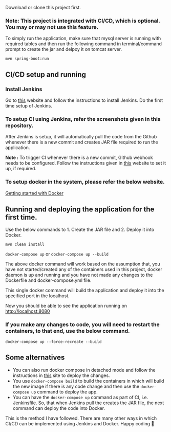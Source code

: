 Download or clone this project first.

### Note: This project is integrated with CI/CD, which is optional. You may or may not use this feature.

To simply run the application, make sure that mysql server is running with required tables and then run the following command in terminal/command prompt to create the jar and delpoy it on tomcat server.

`mvn spring-boot:run`

## CI/CD setup and running

### Install Jenkins

Go to [this](https://jenkins.io/doc/pipeline/tour/getting-started/) website and follow the instructions to install Jenkins.
Do the first time setup of Jenkins.

### To setup CI using Jenkins, refer the screenshots given in this repository.

After Jenkins is setup, it will automatically pull the code from the Github whenever there is a new commit and creates JAR file required to run the application.

**Note :** To trigger CI whenever there is a new commit, Github webhook needs to be configured. Follow the instructions given in [this](https://dzone.com/articles/adding-a-github-webhook-in-your-jenkins-pipeline) website to set it up, if required.

### To setup docker in the system, please refer the below website.

[Getting started with Docker](https://docs.docker.com/machine/get-started/)

## Running and deploying the application for the first time.

Use the below commands to 1. Create the JAR file and 2. Deploy it into Docker.

`mvn clean install`

`docker-compose up` or `docker-compose up --build`

The above docker command will work based on the assumption that, you have not started/created any of the containers used in this project, docker daemon is up and running and you have not made any changes to the Dockerfile and docker-compose.yml file.

This single docker command will build the application and deploy it into the specified port in the localhost.

Now you should be able to see the application running on [http://localhost:8080](http://localhost:8080)

### If you make any changes to code, you will need to restart the containers, to that end, use the below command.

`docker-compose up --force-recreate --build`

## Some alternatives

- You can also run docker compose in detached mode and follow the instructions in [this](https://docs.docker.com/compose/production/) site to deploy the changes.
- You use `docker-compose build` to build the containers in which will build the new image if there is any code change and then use the `docker-compose up` command to deploy the app.
- You can have the `docker-compose up` command as part of CI, i.e. Jenkinsfile. So, that when Jenkins pull the creates the JAR file, the next command can deploy the code into Docker.

This is the method I have followed. There are many other ways in which CI/CD can be implemented using Jenkins and Docker. Happy coding 🙂  


